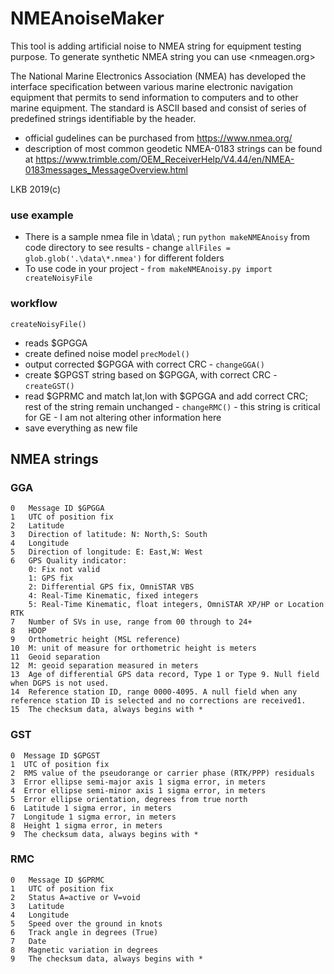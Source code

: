 # NMEAnoiseMaker


This tool is adding artificial noise to NMEA string for equipment testing purpose.
To generate synthetic NMEA string you can use <nmeagen.org>



The National Marine Electronics Association (NMEA) has developed the interface specification between various marine electronic navigation equipment that permits to send information to computers and to other marine equipment. The standard is ASCII based and consist of series of predefined strings identifiable by the header.

* official gudelines can be purchased from <https://www.nmea.org/>
* description of most common geodetic NMEA-0183 strings can be found at <https://www.trimble.com/OEM_ReceiverHelp/V4.44/en/NMEA-0183messages_MessageOverview.html>

LKB 2019(c)

### use example

* There is a sample nmea file in \data\ ; run `python makeNMEAnoisy` from code directory to see results
		- change `allFiles = glob.glob('.\data\*.nmea')` for different folders
* To use code in your project - `from makeNMEAnoisy.py import createNoisyFile`


### workflow

`createNoisyFile()` 

* reads $GPGGA
* create defined noise model `precModel()`
* output corrected $GPGGA with correct CRC - `changeGGA()`
* create $GPGST string based on $GPGGA, with correct CRC - `createGST()`
* read $GPRMC and match lat,lon with $GPGGA and add correct CRC; rest of the string remain unchanged - `changeRMC()`
		- this string is critical for GE
		- I am not altering other information here
* save everything as new file


## NMEA strings 

### GGA

```
0	Message ID $GPGGA
1	UTC of position fix
2	Latitude
3	Direction of latitude: N: North,S: South
4	Longitude
5	Direction of longitude: E: East,W: West
6	GPS Quality indicator:
	0: Fix not valid
	1: GPS fix
	2: Differential GPS fix, OmniSTAR VBS
	4: Real-Time Kinematic, fixed integers
	5: Real-Time Kinematic, float integers, OmniSTAR XP/HP or Location RTK
7	Number of SVs in use, range from 00 through to 24+
8	HDOP
9	Orthometric height (MSL reference)
10	M: unit of measure for orthometric height is meters
11	Geoid separation
12	M: geoid separation measured in meters
13	Age of differential GPS data record, Type 1 or Type 9. Null field when DGPS is not used.
14	Reference station ID, range 0000-4095. A null field when any reference station ID is selected and no corrections are received1.
15	The checksum data, always begins with *
```

### GST

```
0  Message ID $GPGST
1  UTC of position fix
2  RMS value of the pseudorange or carrier phase (RTK/PPP) residuals
3  Error ellipse semi-major axis 1 sigma error, in meters
4  Error ellipse semi-minor axis 1 sigma error, in meters
5  Error ellipse orientation, degrees from true north
6  Latitude 1 sigma error, in meters
7  Longitude 1 sigma error, in meters
8  Height 1 sigma error, in meters
9  The checksum data, always begins with *
```

### RMC

```
0	Message ID $GPRMC
1	UTC of position fix
2	Status A=active or V=void
3	Latitude
4	Longitude
5	Speed over the ground in knots
6	Track angle in degrees (True)
7	Date
8	Magnetic variation in degrees
9	The checksum data, always begins with *
```
